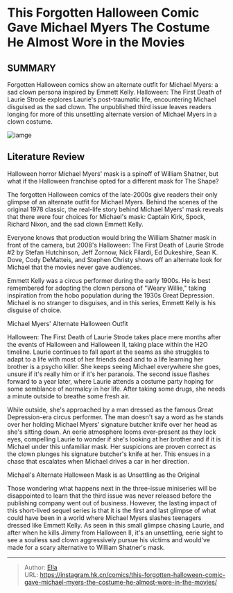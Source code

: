 # This Forgotten Halloween Comic Gave Michael Myers The Costume He Almost Wore in the Movies


## SUMMARY 



  Forgotten Halloween comics show an alternate outfit for Michael Myers: a sad clown persona inspired by Emmett Kelly.   Halloween: The First Death of Laurie Strode explores Laurie&#39;s post-traumatic life, encountering Michael disguised as the sad clown.   The unpublished third issue leaves readers longing for more of this unsettling alternate version of Michael Myers in a clown costume.  

![iamge](https://static1.srcdn.com/wordpress/wp-content/uploads/2023/05/timesmichaelmyers_survived_halloween.jpeg)

## Literature Review

Halloween horror Michael Myers&#39; mask is a spinoff of William Shatner, but what if the Halloween franchise opted for a different mask for The Shape?




The forgotten Halloween comics of the late-2000s give readers their only glimpse of an alternate outfit for Michael Myers. Behind the scenes of the original 1978 classic, the real-life story behind Michael Myers&#39; mask reveals that there were four choices for Michael&#39;s mask: Captain Kirk, Spock, Richard Nixon, and the sad clown Emmett Kelly.




Everyone knows that production would bring the William Shatner mask in front of the camera, but 2008&#39;s Halloween: The First Death of Laurie Strode #2 by Stefan Hutchinson, Jeff Zornow, Nick Filardi, Ed Dukeshire, Sean K. Dove, Cody DeMatteis, and Stephen Christy shows off an alternate look for Michael that the movies never gave audiences.

          

Emmett Kelly was a circus performer during the early 1900s. He is best remembered for adopting the clown persona of &#34;Weary Willie,&#34; taking inspiration from the hobo population during the 1930s Great Depression. Michael is no stranger to disguises, and in this series, Emmett Kelly is his disguise of choice.


 Michael Myers&#39; Alternate Halloween Outfit 
          




Halloween: The First Death of Laurie Strode takes place mere months after the events of Halloween and Halloween II, taking place within the H2O timeline. Laurie continues to fall apart at the seams as she struggles to adapt to a life with most of her friends dead and to a life learning her brother is a psycho killer. She keeps seeing Michael everywhere she goes, unsure if it&#39;s really him or if it&#39;s her paranoia. The second issue flashes forward to a year later, where Laurie attends a costume party hoping for some semblance of normalcy in her life. After taking some drugs, she needs a minute outside to breathe some fresh air.

While outside, she&#39;s approached by a man dressed as the famous Great Depression-era circus performer. The man doesn&#39;t say a word as he stands over her holding Michael Myers&#39; signature butcher knife over her head as she&#39;s sitting down. An eerie atmosphere looms ever-present as they lock eyes, compelling Laurie to wonder if she&#39;s looking at her brother and if it is Michael under this unfamiliar mask. Her suspicions are proven correct as the clown plunges his signature butcher&#39;s knife at her. This ensues in a chase that escalates when Michael drives a car in her direction.






 Michael&#39;s Alternate Halloween Mask is as Unsettling as the Original 
          

Those wondering what happens next in the three-issue miniseries will be disappointed to learn that the third issue was never released before the publishing company went out of business. However, the lasting impact of this short-lived sequel series is that it is the first and last glimpse of what could have been in a world where Michael Myers slashes teenagers dressed like Emmett Kelly. As seen in this small glimpse chasing Laurie, and after when he kills Jimmy from Halloween II, it&#39;s an unsettling, eerie sight to see a soulless sad clown aggressively pursue his victims and would&#39;ve made for a scary alternative to William Shatner&#39;s mask.



---

> Author: [Ella](https://instagram.hk.cn/)  
> URL: https://instagram.hk.cn/comics/this-forgotten-halloween-comic-gave-michael-myers-the-costume-he-almost-wore-in-the-movies/  

